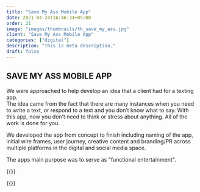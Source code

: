```yaml
---
title: "Save My Ass Mobile App"
date: 2021-04-24T16:46:34+05:00
order: 21
image: "images/thumbnails/th_save_my_ass.jpg"
client: "Save My Ass Mobile App"
categories: ["digital"]
description: "This is meta description."
draft: false
---
```


## SAVE MY ASS MOBILE APP

We were approached to help develop an idea that a client had for a texting app.  
The idea came from the fact that there are many instances when you need to write a text, or respond to a text and you don’t know what to say. With this app, now you don’t need to think or stress about anything. All of the work is done for you.

We developed the app from concept to finish including naming of the app, initial wire frames, user journey, creative content and branding/PR across multiple platforms in the digital and social media space.

The apps main purpose was to serve as "functional entertainment".

{{<img-responsive src="/images/portfolio/save_my_ass/iphone5-template-small_appstore.jpg">}}

{{<img-responsive src="/images/portfolio/save_my_ass/Screen%20shot%202015-11-15%20at%2011.16.41%20PM.jpg">}}


